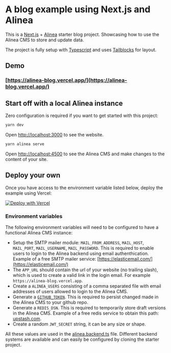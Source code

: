 # A blog example using Next.js and Alinea

This is a [Next.js](https://nextjs.org/) + [Alinea](https://alinea.sh/) starter blog project. Showcasing how to use the Alinea CMS to store and update data.

The project is fully setup with [Typescript](https://www.typescriptlang.org/) and uses [Tailblocks](https://tailblocks.cc/) for layout.

## Demo

### [https://alinea-blog.vercel.app/](https://alinea-blog.vercel.app/)

## Start off with a local Alinea instance

Zero configuration is required if you want to get started with this project:

```bash
yarn dev
```

Open [http://localhost:3000](http://localhost:3000) to see the website.

```bash
yarn alinea serve
```

Open [http://localhost:4500](http://localhost:4500) to see the Alinea CMS and make changes to the content of your site.

## Deploy your own

Once you have access to the environment variable listed below, deploy the example using Vercel:

[![Deploy with Vercel](https://vercel.com/button)](https://vercel.com/new/clone?repository-url=https%3A%2F%2Fgithub.com%2Fcodeurs%2Falinea-blog&env=MAIL_FROM_ADDRESS,MAIL_HOST,MAIL_PORT,MAIL_USERNAME,MAIL_PASSWORD,APP_URL,ALINEA_USERS,GITHUB_TOKEN,REDIS_DSN,JWT_SECRET&envDescription=Required%20to%20setup%20the%20Alinea%20CMS&envLink=https%3A%2F%2Fgithub.com%2Fcodeurs%2Falinea-blog%23environment-variables)

### Environment variables

The following environment variables will need to be configured to have a functional Alinea CMS instance:

- Setup the SMTP mailer module: `MAIL_FROM_ADDRESS`, `MAIL_HOST`, `MAIL_PORT`, `MAIL_USERNAME`, `MAIL_PASSWORD`. This is required to enable users to login to the Alinea backend using email authenthication. Example of a free SMTP mailer service: [https://elasticemail.com/](https://elasticemail.com/)
- The `APP_URL` should contain the url of your website (no trailing slash), which is used to create a valid link in the login email. For example `https://alinea-blog.vercel.app`.
- Create a `ALINEA_USERS` consisting of a comma separated file with email addresses of users allowed to login to the Alinea CMS.
- Generate a [`GITHUB_TOKEN`](https://github.com/settings/tokens/new). This is required to persist changed made in the Alinea CMS to your github repo.
- Generate a `REDIS_DSN`. This is required to temporarily store draft versions in the Alinea CMS. Example of a free redis service to obtain this path: [upstash.com](https://upstash.com/).
- Create a random `JWT_SECRET` string, it can be any size or shape.

All these values are used in the [alinea.backend.ts](https://github.com/codeurs/alinea-blog/blob/master/alinea.backend.ts) file. Different backend systems are available and can easily be configured by cloning the starter project.
